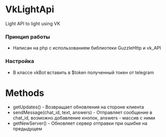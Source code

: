 # VkLightApi
Light API to light using VK

### Принцип работы

* Написан на php с использованием библиотеки GuzzleHttp и vk_API

### Настройка

* В классе vkBot вставить в $token полученный токен от telegram

# Methods

* getUpdates() - Возвращает обновления на стороне клиента
* sendMessage(chat_id, text, answers) - Отправляет сообщение в chat_id, возможно добавление кнопок, answers - массив с ними 
* getNewServer() - Обновляет сервер отправки при ошибке на предыдущем
